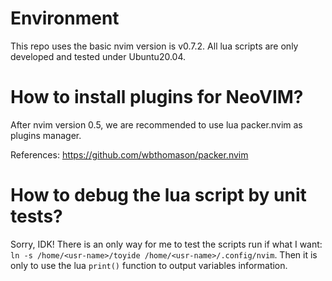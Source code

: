 # Environment

This repo uses the basic nvim version is v0.7.2.
All lua scripts are only developed and tested under Ubuntu20.04.

# How to install plugins for NeoVIM?

After nvim version 0.5, we are recommended to use lua packer.nvim as plugins manager.

References:
https://github.com/wbthomason/packer.nvim

# How to debug the lua script by unit tests?

Sorry, IDK! There is an only way for me to test the scripts run if what I want: `ln -s /home/<usr-name>/toyide /home/<usr-name>/.config/nvim`. Then it is only to use the lua `print()` function to output variables information.
